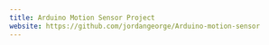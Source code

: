 ```yaml
---
title: Arduino Motion Sensor Project
website: https://github.com/jordangeorge/Arduino-motion-sensor
---
```

